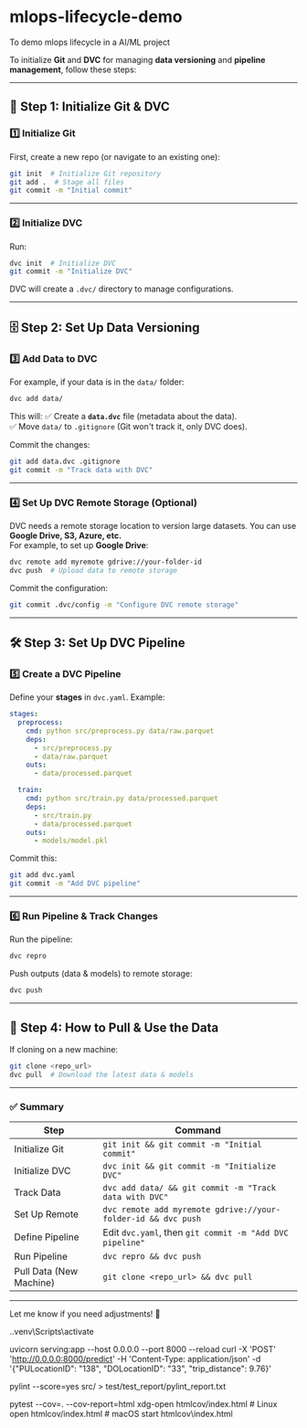 # mlops-lifecycle-demo
To demo mlops lifecycle in a AI/ML project

To initialize **Git** and **DVC** for managing **data versioning** and **pipeline management**, follow these steps:

---

## **🚀 Step 1: Initialize Git & DVC**
### **1️⃣ Initialize Git**
First, create a new repo (or navigate to an existing one):

```bash
git init  # Initialize Git repository
git add .  # Stage all files
git commit -m "Initial commit"
```

---

### **2️⃣ Initialize DVC**
Run:

```bash
dvc init  # Initialize DVC
git commit -m "Initialize DVC"
```

DVC will create a `.dvc/` directory to manage configurations.

---

## **🗄 Step 2: Set Up Data Versioning**
### **3️⃣ Add Data to DVC**
For example, if your data is in the `data/` folder:

```bash
dvc add data/
```

This will:
✅ Create a **`data.dvc`** file (metadata about the data).  
✅ Move `data/` to `.gitignore` (Git won't track it, only DVC does).  

Commit the changes:

```bash
git add data.dvc .gitignore
git commit -m "Track data with DVC"
```

---

### **4️⃣ Set Up DVC Remote Storage (Optional)**
DVC needs a remote storage location to version large datasets. You can use **Google Drive, S3, Azure, etc.**  
For example, to set up **Google Drive**:

```bash
dvc remote add myremote gdrive://your-folder-id
dvc push  # Upload data to remote storage
```

Commit the configuration:

```bash
git commit .dvc/config -m "Configure DVC remote storage"
```

---

## **🛠 Step 3: Set Up DVC Pipeline**
### **5️⃣ Create a DVC Pipeline**
Define your **stages** in `dvc.yaml`. Example:

```yaml
stages:
  preprocess:
    cmd: python src/preprocess.py data/raw.parquet
    deps:
      - src/preprocess.py
      - data/raw.parquet
    outs:
      - data/processed.parquet

  train:
    cmd: python src/train.py data/processed.parquet
    deps:
      - src/train.py
      - data/processed.parquet
    outs:
      - models/model.pkl
```

Commit this:

```bash
git add dvc.yaml
git commit -m "Add DVC pipeline"
```

---

### **6️⃣ Run Pipeline & Track Changes**
Run the pipeline:

```bash
dvc repro
```

Push outputs (data & models) to remote storage:

```bash
dvc push
```

---

## **🔄 Step 4: How to Pull & Use the Data**
If cloning on a new machine:

```bash
git clone <repo_url>
dvc pull  # Download the latest data & models
```

---

### **✅ Summary**
| Step | Command |
|------|---------|
| Initialize Git | `git init && git commit -m "Initial commit"` |
| Initialize DVC | `dvc init && git commit -m "Initialize DVC"` |
| Track Data | `dvc add data/ && git commit -m "Track data with DVC"` |
| Set Up Remote | `dvc remote add myremote gdrive://your-folder-id && dvc push` |
| Define Pipeline | Edit `dvc.yaml`, then `git commit -m "Add DVC pipeline"` |
| Run Pipeline | `dvc repro && dvc push` |
| Pull Data (New Machine) | `git clone <repo_url> && dvc pull` |

---

Let me know if you need adjustments! 🚀

.\.venv\Scripts\activate

uvicorn serving:app --host 0.0.0.0 --port 8000 --reload
curl -X 'POST' 'http://0.0.0.0:8000/predict' -H 'Content-Type: application/json' -d '{"PULocationID": "138", "DOLocationID": "33", "trip_distance": 9.76}'


pylint --score=yes src/ > test/test_report/pylint_report.txt

pytest --cov=. --cov-report=html
xdg-open htmlcov/index.html  # Linux
open htmlcov/index.html      # macOS
start htmlcov\index.html